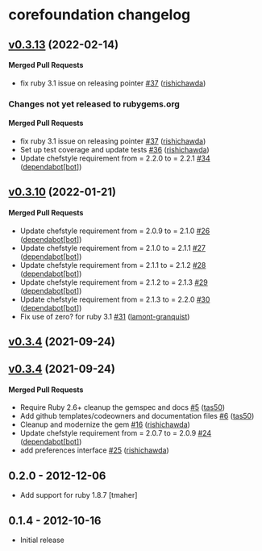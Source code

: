 # corefoundation changelog

<!-- latest_release 0.3.13 -->
## [v0.3.13](https://github.com/chef/corefoundation/tree/v0.3.13) (2022-02-14)

#### Merged Pull Requests
- fix ruby 3.1 issue on releasing pointer [#37](https://github.com/chef/corefoundation/pull/37) ([rishichawda](https://github.com/rishichawda))
<!-- latest_release -->

<!-- release_rollup since=0.3.10 -->
### Changes not yet released to rubygems.org

#### Merged Pull Requests
- fix ruby 3.1 issue on releasing pointer [#37](https://github.com/chef/corefoundation/pull/37) ([rishichawda](https://github.com/rishichawda)) <!-- 0.3.13 -->
- Set up test coverage and update tests [#36](https://github.com/chef/corefoundation/pull/36) ([rishichawda](https://github.com/rishichawda)) <!-- 0.3.12 -->
- Update chefstyle requirement from = 2.2.0 to = 2.2.1 [#34](https://github.com/chef/corefoundation/pull/34) ([dependabot[bot]](https://github.com/dependabot[bot])) <!-- 0.3.11 -->
<!-- release_rollup -->

<!-- latest_stable_release -->
## [v0.3.10](https://github.com/chef/corefoundation/tree/v0.3.10) (2022-01-21)

#### Merged Pull Requests
- Update chefstyle requirement from = 2.0.9 to = 2.1.0 [#26](https://github.com/chef/corefoundation/pull/26) ([dependabot[bot]](https://github.com/dependabot[bot]))
- Update chefstyle requirement from = 2.1.0 to = 2.1.1 [#27](https://github.com/chef/corefoundation/pull/27) ([dependabot[bot]](https://github.com/dependabot[bot]))
- Update chefstyle requirement from = 2.1.1 to = 2.1.2 [#28](https://github.com/chef/corefoundation/pull/28) ([dependabot[bot]](https://github.com/dependabot[bot]))
- Update chefstyle requirement from = 2.1.2 to = 2.1.3 [#29](https://github.com/chef/corefoundation/pull/29) ([dependabot[bot]](https://github.com/dependabot[bot]))
- Update chefstyle requirement from = 2.1.3 to = 2.2.0 [#30](https://github.com/chef/corefoundation/pull/30) ([dependabot[bot]](https://github.com/dependabot[bot]))
- Fix use of zero? for ruby 3.1 [#31](https://github.com/chef/corefoundation/pull/31) ([lamont-granquist](https://github.com/lamont-granquist))
<!-- latest_stable_release -->

## [v0.3.4](https://github.com/chef/corefoundation/tree/v0.3.4) (2021-09-24)

## [v0.3.4](https://github.com/chef/corefoundation/tree/v0.3.4) (2021-09-24)

#### Merged Pull Requests
- Require Ruby 2.6+ cleanup the gemspec and docs [#5](https://github.com/chef/corefoundation/pull/5) ([tas50](https://github.com/tas50))
- Add github templates/codeowners and documentation files [#6](https://github.com/chef/corefoundation/pull/6) ([tas50](https://github.com/tas50))
- Cleanup and modernize the gem [#16](https://github.com/chef/corefoundation/pull/16) ([rishichawda](https://github.com/rishichawda))
- Update chefstyle requirement from = 2.0.7 to = 2.0.9 [#24](https://github.com/chef/corefoundation/pull/24) ([dependabot[bot]](https://github.com/dependabot[bot]))
- add preferences interface [#25](https://github.com/chef/corefoundation/pull/25) ([rishichawda](https://github.com/rishichawda))

## 0.2.0 - 2012-12-06

- Add support for ruby 1.8.7 [tmaher]

## 0.1.4 - 2012-10-16

- Initial release